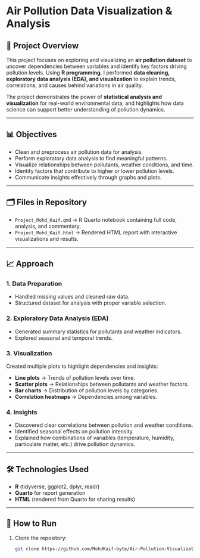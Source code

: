 # Air Pollution Data Visualization & Analysis

## 📌 Project Overview
This project focuses on exploring and visualizing an **air pollution dataset** to uncover dependencies between variables and identify key factors driving pollution levels. Using **R programming**, I performed **data cleaning, exploratory data analysis (EDA), and visualization** to explain trends, correlations, and causes behind variations in air quality.

The project demonstrates the power of **statistical analysis and visualization** for real-world environmental data, and highlights how data science can support better understanding of pollution dynamics.

---

## 📊 Objectives
- Clean and preprocess air pollution data for analysis.
- Perform exploratory data analysis to find meaningful patterns.
- Visualize relationships between pollutants, weather conditions, and time.
- Identify factors that contribute to higher or lower pollution levels.
- Communicate insights effectively through graphs and plots.

---

## 🗂️ Files in Repository
- `Project_Mohd_Kaif.qmd` → R Quarto notebook containing full code, analysis, and commentary.  
- `Project_Mohd_Kaif.html` → Rendered HTML report with interactive visualizations and results.  

---

## 📈 Approach
### 1. Data Preparation
- Handled missing values and cleaned raw data.
- Structured dataset for analysis with proper variable selection.

### 2. Exploratory Data Analysis (EDA)
- Generated summary statistics for pollutants and weather indicators.
- Explored seasonal and temporal trends.

### 3. Visualization
Created multiple plots to highlight dependencies and insights:
- **Line plots** → Trends of pollution levels over time.  
- **Scatter plots** → Relationships between pollutants and weather factors.  
- **Bar charts** → Distribution of pollution levels by categories.  
- **Correlation heatmaps** → Dependencies among variables.  

### 4. Insights
- Discovered clear correlations between pollution and weather conditions.  
- Identified seasonal effects on pollution intensity.  
- Explained how combinations of variables (temperature, humidity, particulate matter, etc.) drive pollution dynamics.  

---

## 🛠️ Technologies Used
- **R** (tidyverse, ggplot2, dplyr, readr)  
- **Quarto** for report generation  
- **HTML** (rendered from Quarto for sharing results)  

---

## 🚀 How to Run
1. Clone the repository:  
   ```bash
   git clone https://github.com/MohdKaif-byte/Air-Pollution-Visualization.git
